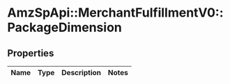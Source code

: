 # AmzSpApi::MerchantFulfillmentV0::PackageDimension

## Properties
Name | Type | Description | Notes
------------ | ------------- | ------------- | -------------


